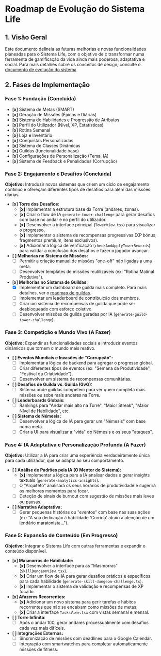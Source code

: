# Roadmap de Evolução do Sistema Life

## 1. Visão Geral

Este documento delineia as futuras melhorias e novas funcionalidades planeadas para o Sistema Life, com o objetivo de o transformar numa ferramenta de gamificação da vida ainda mais poderosa, adaptativa e social. Para mais detalhes sobre os conceitos de design, consulte o [documento de evolução do sistema](./roadmap-evolution.md).

## 2. Fases de Implementação

### Fase 1: Fundação (Concluída)
- **[x]** Sistema de Metas (SMART)
- **[x]** Geração de Missões (Épicas e Diárias)
- **[x]** Sistema de Habilidades e Progressão de Atributos
- **[x]** Perfil do Utilizador (Nível, XP, Estatísticas)
- **[x]** Rotina Semanal
- **[x]** Loja e Inventário
- **[x]** Conquistas Personalizadas
- **[x]** Sistema de Classes Dinâmicas
- **[x]** Guildas (funcionalidade base)
- **[x]** Configurações de Personalização (Tema, IA)
- **[x]** Sistema de Feedback e Penalidades (Corrupção)

### Fase 2: Engajamento e Desafios (Concluída)
**Objetivo:** Introduzir novos sistemas que criem um ciclo de engajamento contínuo e ofereçam diferentes tipos de desafios para além das missões diárias.

- **[x] Torre dos Desafios:**
    - **[x]** Implementar a estrutura base da Torre (andares, zonas).
    - **[x]** Criar o flow de IA `generate-tower-challenge` para gerar desafios com base no andar e no perfil do utilizador.
    - **[x]** Desenvolver a interface principal (`TowerView.tsx`) para visualizar o progresso.
    - **[x]** Implementar o sistema de recompensas progressivas (XP bónus, fragmentos premium, itens exclusivos).
    - **[x]** Adicionar a lógica de verificação (`checkAndApplyTowerRewards`) para validar a conclusão dos desafios e fazer o jogador avançar.
- **[ ] Melhorias no Sistema de Missões:**
    - [ ] Permitir a criação manual de missões "one-off" não ligadas a uma meta.
    - [ ] Desenvolver templates de missões reutilizáveis (ex: "Rotina Matinal Produtiva").
- **[x] Melhorias no Sistema de Guildas:**
    - [x] Implementar um dashboard de guilda mais completo. Para mais detalhes, ver o [roadmap de guildas](./ROADMAP_GUILD.md).
    - [ ] Implementar um leaderboard de contribuição dos membros.
    - [ ] Criar um sistema de recompensas de guilda que pode ser desbloqueado com esforço coletivo.
    - [ ] Desenvolver missões de guilda geradas por IA (`generate-guild-tower-challenge`).

### Fase 3: Competição e Mundo Vivo (A Fazer)
**Objetivo:** Expandir as funcionalidades sociais e introduzir eventos dinâmicos que tornem o mundo mais reativo.

- **[ ] Eventos Mundiais e Invasões de "Corrupção":**
    - [ ] Implementar a lógica de backend para agregar o progresso global.
    - [ ] Criar diferentes tipos de eventos (ex: "Semana da Produtividade", "Festival da Criatividade").
    - [ ] Desenvolver um sistema de recompensas comunitárias.
- **[ ] Desafios de Guilda vs. Guilda (GvG):**
    - [ ] Sistema onde guildas competem para ver quem completa mais missões ou sobe mais andares na Torre.
- **[ ] Leaderboards Globais:**
    - [ ] Rankings para "Andar mais alto na Torre", "Maior Streak", "Maior Nível de Habilidade", etc.
- **[ ] Sistema de Némesis:**
    - [ ] Desenvolver a lógica de IA para gerar um "Némesis" com base numa meta.
    - [ ] Criar a UI para visualizar a "vida" do Némesis e os seus "ataques".

### Fase 4: IA Adaptativa e Personalização Profunda (A Fazer)
**Objetivo:** Utilizar a IA para criar uma experiência verdadeiramente única para cada utilizador, que se adapta ao seu comportamento.

- **[ ] Análise de Padrões pela IA (O Mentor do Sistema):**
    - **[x]** Implementar a lógica para a IA analisar dados e gerar insights textuais (`generate-analytics-insights`).
    - [ ] O "Arquiteto" analisará os seus horários de produtividade e sugerirá os melhores momentos para focar.
    - [ ] Deteção de sinais de burnout com sugestão de missões mais leves ou pausas.
- **[ ] Narrativa Adaptativa:**
    - [ ] Gerar pequenas histórias ou "eventos" com base nas suas ações (ex: "A sua dedicação à habilidade 'Corrida' atraiu a atenção de um lendário maratonista...").

### Fase 5: Expansão de Conteúdo (Em Progresso)
**Objetivo:** Integrar o Sistema Life com outras ferramentas e expandir o conteúdo disponível.

- **[x] Masmorras de Habilidade:**
    - **[x]** Desenvolver a interface para as "Masmorras" (`SkillDungeonView.tsx`).
    - **[x]** Criar um flow de IA para gerar desafios práticos e específicos para cada habilidade (`generate-skill-dungeon-challenge.ts`).
    - **[x]** Implementar o sistema de validação e recompensas de XP focado.
- **[x] Afazeres Recorrentes:**
    - **[x]** Adicionar um novo sistema para gerir tarefas e hábitos recorrentes que não se encaixam como missões de metas.
    - **[x]** Criar a interface `TasksView.tsx` com vistas semanal e mensal.
- **[ ] Torre Infinita:**
    - [ ] Após o andar 100, gerar andares processualmente com desafios cada vez mais difíceis.
- **[ ] Integrações Externas:**
    - [ ] Sincronização de missões com deadlines para o Google Calendar.
    - [ ] Integração com smartwatches para completar automaticamente missões de fitness.
